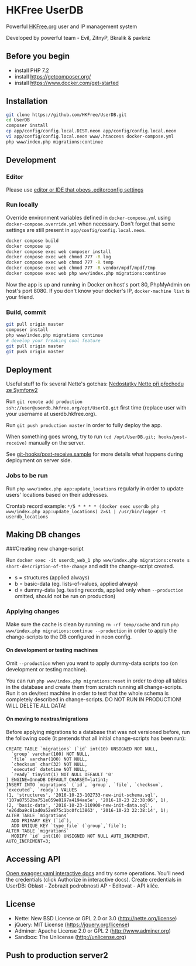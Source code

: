 # HKFree UserDB
Powerful [HKFree.org](http://www.hkfree.org) user and IP management system

Developed by powerful team - Evil, ZitnyP, Bkralik & pavkriz

## Before you begin
 - install PHP 7.2
 - install https://getcomposer.org/
 - install https://www.docker.com/get-started

## Installation

```bash
git clone https://github.com/HKFree/UserDB.git
cd UserDB
composer install
cp app/config/config.local.DIST.neon app/config/config.local.neon
vi app/config/config.local.neon www/.htaccess docker-compose.yml
php www/index.php migrations:continue
```

## Development

### Editor

Please use [editor or IDE that obeys .editorconfig settings](http://editorconfig.org/#download)

### Run locally

Override environment variables defined in `docker-compose.yml` using `docker-compose.override.yml` when necessary. Don't forget that some settings are still present in `app/config/config.local.neon`.

```bash
docker compose build
docker compose up
docker compose exec web composer install
docker compose exec web chmod 777 -R log
docker compose exec web chmod 777 -R temp
docker compose exec web chmod 777 -R vendor/mpdf/mpdf/tmp
docker compose exec web php www/index.php migrations:continue
```

Now the app is up and running in Docker on host's port 80, PhpMyAdmin on host's port 8080.
If you don't know your docker's IP, `docker-machine list` is your friend.

### Build, commit

```bash
git pull origin master
composer install
php www/index.php migrations continue
# develop your freaking cool feature
git pull origin master
git push origin master
```


## Deployment

Useful stuff to fix several Nette's gotchas: [Nedostatky Nette při přechodu ze Symfony2](https://quip.com/1DAjAVxx9gZ8)

Run `git remote add production ssh://user@userdb.hkfree.org/opt/UserDB.git` first time (replace user with your username at userdb.hkfree.org).

Run `git push production master` in order to fully deploy the app.

When something goes wrong, try to run `(cd /opt/UserDB.git; hooks/post-receive)` manually on the server.

See [git-hooks/post-receive.sample](git-hooks/post-receive.sample) for more details what happens during deployment on server side.

### Jobs to be run

Run `php www/index.php app:update_locations` regularly in order to update users' locations based on their addresses.

Crontab record example: `*/5 * * * * (docker exec userdb php www/index.php app:update_locations) 2>&1 | /usr/bin/logger -t userdb_locations`

## Making DB changes

###Creating new change-script

Run
`docker exec -it userdb_web_1 php www/index.php migrations:create s short-description-of-the-change`
and edit the change-script created.

- s = structures (applied always)
- b = basic-data (eg. lists-of-values, applied always)
- d = dummy-data (eg. testing records, applied only when `--production` omitted, should not be run on production)

### Applying changes

Make sure the cache is clean by running `rm -rf temp/cache` and run
`php www/index.php migrations:continue --production`
in order to apply the change-scripts to the DB configured in neon config.

#### On development or testing machines

Omit `--production` when you want to apply dummy-data scripts too (on development or testing machine).

You can run `php www/index.php migrations:reset` in order to drop all tables in the database and create them from scratch running all
 change-scripts. Run it on dev/test machine in order to test that the whole schema is completely described in change-scripts. DO NOT RUN IN PRODUCTION! WILL DELETE ALL DATA!

#### On moving to nextras/migrations

Before applying migrations to a database that was not versioned before, run the following code (it pretends that all initial change-scripts has been run):
```
CREATE TABLE `migrations` (`id` int(10) UNSIGNED NOT NULL,
  `group` varchar(100) NOT NULL,
  `file` varchar(100) NOT NULL,
  `checksum` char(32) NOT NULL,
  `executed` datetime NOT NULL,
  `ready` tinyint(1) NOT NULL DEFAULT '0'
) ENGINE=InnoDB DEFAULT CHARSET=latin1;
INSERT INTO `migrations` (`id`, `group`, `file`, `checksum`, `executed`, `ready`) VALUES
(1, 'structures', '2016-10-23-102733-new-init-schema.sql', '107a87552ba751e059e8197a4194ae5e', '2016-10-23 22:38:06', 1),
(2, 'basic-data', '2016-10-23-110900-new-init-data.sql', 'e26dba9c81ad0a52e875c1bc0fc13863', '2016-10-23 22:38:14', 1);
ALTER TABLE `migrations`
  ADD PRIMARY KEY (`id`),
  ADD UNIQUE KEY `type_file` (`group`,`file`);
ALTER TABLE `migrations`
  MODIFY `id` int(10) UNSIGNED NOT NULL AUTO_INCREMENT, AUTO_INCREMENT=3;
```

## Accessing API

[Open swagger.yaml interactive docs](http://petstore.swagger.io/?url=https://raw.githubusercontent.com/HKFree/UserDB/master/swagger.yaml) and try some operations.
You'll need the credentials (click Authorize in interactive docs). Create credentials in UserDB: Oblast - Zobrazit podrobnosti AP - Editovat - API klíče.

## License

- Nette: New BSD License or GPL 2.0 or 3.0 (http://nette.org/license)
- jQuery: MIT License (https://jquery.org/license)
- Adminer: Apache License 2.0 or GPL 2 (http://www.adminer.org)
- Sandbox: The Unlicense (http://unlicense.org)

## Push to production server2

